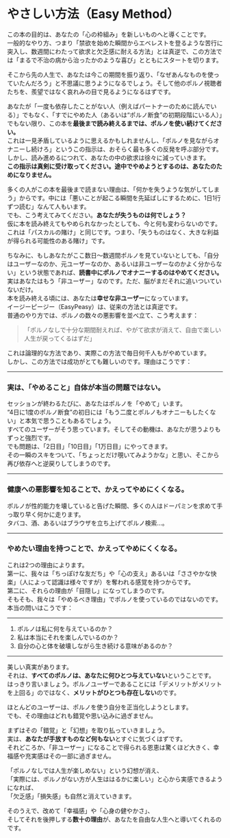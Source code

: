 # やさしい方法（Easy Method）

この本の目的は、あなたの「心の枠組み」を新しいものへと導くことです。  
一般的なやり方、つまり「禁欲を始めた瞬間からエベレストを登るような苦行に突入し、数週間にわたって欲求と欠乏感に耐える方法」とは真逆で、この方法では「まるで不治の病から治ったかのような喜び」とともにスタートを切ります。

そこから先の人生で、あなたは今この期間を振り返り、「なぜあんなものを使っていたんだろう」と不思議に思うようになるでしょう。そして他のポルノ視聴者たちを、羨望ではなく哀れみの目で見るようになるはずです。

あなたが「一度も依存したことがない人（例えばパートナーのために読んでいる）」でもなく、「すでにやめた人（あるいは“ポルノ断食”の初期段階にいる人）」でもない限り、この本を**最後まで読み終えるまでは、ポルノを使い続けてください。**  
これは一見矛盾しているように思えるかもしれませんし、「ポルノを見ながらオナニーし続けろ」というこの指示は、おそらく最も多くの反発を呼ぶ部分です。しかし、読み進めるにつれて、あなたの中の欲求は徐々に減っていきます。  
**この指示は真剣に受け取ってください。途中でやめようとするのは、あなたのためになりません。**

多くの人がこの本を最後まで読まない理由は、「何かを失うような気がしてしまう」からです。中には「悪いことが起こる瞬間を先延ばしにするために、1日1行ずつ読む」なんて人もいます。  
でも、こう考えてみてください。**あなたが失うものは何でしょう？**  
仮に本を読み終えてもやめられなかったとしても、今と何も変わらないのです。これは「パスカルの賭け」と同じです。つまり、「失うものはなく、大きな利益が得られる可能性のある賭け」です。

ちなみに、もしあなたがここ数日〜数週間ポルノを見ていないとしても、「自分はユーザーなのか、元ユーザーなのか、あるいは非ユーザーなのかよく分からない」という状態であれば、**読書中にポルノでオナニーするのはやめてください。**  
実はあなたはもう「非ユーザー」なのです。ただ、脳がまだそれに追いついていないだけ。  
本を読み終える頃には、あなたは**幸せな非ユーザー**になっています。  
イージーピージー（EasyPeasy）は、従来の方法とは真逆です。  
普通のやり方では、ポルノの数々の悪影響を並べ立て、こう考えます：

> 「ポルノなしで十分な期間耐えれば、やがて欲求が消えて、自由で楽しい人生が戻ってくるはずだ」

これは論理的な方法であり、実際この方法で毎日何千人もがやめています。  
しかし、この方法では成功がとても難しいのです。理由はこうです：

---

### 実は、「やめること」自体が本当の問題ではない。

セッションが終わるたびに、あなたはポルノを「やめて」います。  
“4日に1度のポルノ断食”の初日には「もう二度とポルノもオナニーもしたくない」と本気で思うこともあるでしょう。  
すべてのユーザーがそう思っています。そしてその動機は、あなたが思うよりもずっと強烈です。  
でも問題は、「2日目」「10日目」「1万日目」にやってきます。  
その一瞬のスキをついて、「ちょっとだけ覗いてみようかな」と思い、そこから再び依存へと逆戻りしてしまうのです。

---

### 健康への悪影響を知ることで、かえってやめにくくなる。

ポルノが性的能力を壊していると告げた瞬間、多くの人はドーパミンを求めて手っ取り早く何かに走ります。  
タバコ、酒、あるいはブラウザを立ち上げてポルノ検索…。

---

### やめたい理由を持つことで、かえってやめにくくなる。

これは2つの理由によります。  
第一に、我々は「ちっぽけな友だち」や「心の支え」あるいは「ささやかな快楽」（人によって認識は様々ですが）を奪われる感覚を持つからです。  
第二に、それらの理由が「目隠し」になってしまうのです。  
そもそも、我々は「やめるべき理由」でポルノを使っているのではないのです。  
本当の問いはこうです：

---

1. ポルノは私に何を与えているのか？
2. 私は本当にそれを楽しんでいるのか？
3. 自分の心と体を破壊しながら生き続ける意味があるのか？

---

美しい真実があります。  
それは、**すべてのポルノは、あなたに何ひとつ与えていない**ということです。  
はっきり言いましょう。ポルノユーザーであることには「デメリットがメリットを上回る」のではなく、**メリットがひとつも存在しない**のです。

ほとんどのユーザーは、ポルノを使う自分を正当化しようとします。  
でも、その理由はどれも錯覚や思い込みに過ぎません。

まずはその「錯覚」と「幻想」を取り払っていきましょう。  
実は、**あなたが手放すものなど何もない**とすぐに気づくはずです。  
それどころか、「非ユーザー」になることで得られる恩恵は驚くほど大きく、幸福感や充実感はその一部に過ぎません。

「ポルノなしでは人生が楽しめない」という幻想が消え、  
「実際には、ポルノがない方が人生ははるかに楽しい」と心から実感できるようになれば、  
「欠乏感」「損失感」も自然と消えていきます。  

そのうえで、改めて「幸福感」や「心身の健やかさ」、  
そしてそれを後押しする**数十の理由**が、あなたを自由な人生へと導いてくれるのです。